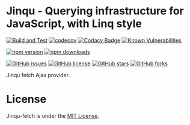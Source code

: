 # Jinqu - Querying infrastructure for JavaScript, with Linq style

[![Build and Test](https://github.com/jin-qu/jinqu-fetch/actions/workflows/build.yml/badge.svg)](https://github.com/jin-qu/jinqu-fetch/actions/workflows/build.yml)
[![codecov](https://codecov.io/gh/jin-qu/jinqu-fetch/graph/badge.svg?token=3WUQ44WFaI)](https://codecov.io/gh/jin-qu/jinqu-fetch)
[![Codacy Badge](https://app.codacy.com/project/badge/Grade/6b5e54e8758140bb8ecb481c53c50a9f)](https://app.codacy.com/gh/jin-qu/jinqu-fetch/dashboard?utm_source=gh&utm_medium=referral&utm_content=&utm_campaign=Badge_grade)
<a href="https://snyk.io/test/npm/jinqu-fetch"><img src="https://snyk.io/test/npm/jinqu-fetch/badge.svg" alt="Known Vulnerabilities" data-canonical-src="https://snyk.io/test/npm/jinqu-fetch" style="max-width:100%;"></a>

[![npm version](https://img.shields.io/npm/v/jinqu-fetch)](https://www.npmjs.com/package/jinqu-fetch)
[![npm downloads](https://img.shields.io/npm/dm/jinqu-fetch.svg)](https://www.npmjs.com/package/jinqu-fetch)

[![GitHub issues](https://img.shields.io/github/issues/jin-qu/jinqu-fetch.svg)](https://github.com/jin-qu/jinqu-fetch/issues)
[![GitHub license](https://img.shields.io/badge/license-MIT-blue.svg)](https://raw.githubusercontent.com/jin-qu/jinqu-fetch/main/LICENSE)
[![GitHub stars](https://img.shields.io/github/stars/jin-qu/jinqu-fetch.svg?style=social&label=Star)](https://github.com/jin-qu/jinqu-fetch)
[![GitHub forks](https://img.shields.io/github/forks/jin-qu/jinqu-fetch.svg?style=social&label=Fork)](https://github.com/jin-qu/jinqu-fetch)

Jinqu fetch Ajax provider.

# License
Jinqu-fetch is under the [MIT License](LICENSE).
